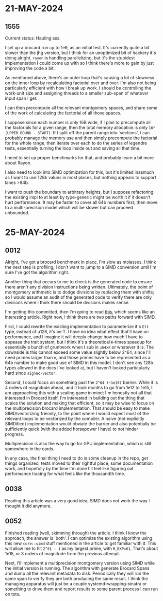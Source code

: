 # 21-MAY-2024

## 1555

Current status: Hauling ass.

I set up a brocard run up to 1e9, as an initial test. It's currently quite a bit slower than the jhg
version, but I think for an unoptimized bit of hackery it's doing alright. `rayon` is handling
parallelizing, but it's the stupidest implementation I could come up with so I think there's more to
gain by just improving the code a bit.

As mentioned above, there's an outer loop that's causing a lot of slowness on the inner loop by
recalculating factorial over and over. I'm also not being particularly efficient with how I break up
work. I should be controlling the work-unit size and assigning threads to a smaller sub-span of
whatever input span I get.

I can then precompute all the relevant montgomery spaces, and share some of the work of calculating
the factorial of all those spaces.

I suppose since each number is only 16B wide, if I plan to precompute all the factorials for a given
range, then the total memory allocation is only `16*(UPPER_BOUND - START)`. If I split off the
parent range into 'sections', I can probably manage the memory use and then simply precompute the
factorial for the whole range, then iterate over each to do the series of legendre tests,
essentially turning the loop inside out and saving all that time.

I need to set up proper benchmarks for that, and probably learn a bit more about Rayon.

I also need to look into SIMD optimization for this, but it's limited inasmuch as I want to use 128b
values in most places, but nothing appears to support lanes >64b.

I want to push the boundary to arbitrary heights, but I suppose refactoring the existing impl to at
least by type-generic might be worth it if it doesn't hurt performance. It may be faster to cover
all 64b numbers first, then move to a multi-precision model which will be slower but can proceed
unbounded.

# 25-MAY-2024

## 0012

Alright, I've got a brocard benchmark in place, I'm slow as molasses. I think the next step is
profiling, I don't want to jump to a SIMD conversion until I'm sure I've got the algorithm right.

Another thing that occurs to me to check is the generated code to ensure there aren't any division
instructions being written. Ultimately, the point of montgomery arithmetic is to dodge divisions by
replacing them with shifts; so I would assume an audit of the generated code to verify there are
only divisions where I think there should be divisions makes sense.

I'm getting this committed, then I'm going to read
[this](https://towardsdatascience.com/nine-rules-for-simd-acceleration-of-your-rust-code-part-1-c16fe639ce21),
which seems like an interesting article. Right now, I think there are two paths forward with SIMD.

First, I could rewrite the existing implementation to parameterize it's `Elt` type, instead of u128,
it's be T. I have no idea what effect that'll have on performance, and I imagine it will deeply
change how much I have to appease the trait system, but I think it's a theoretical `K`-times speedup for
essentially a bunch of gruntwork when I sub in `u64xK` or whatever it is. The downside is this
cannot exceed some value slightly below 2^64, since I'll need primes larger than `n`, and those
primes have to be represented as a 64b number to make good use of SIMD in this model. I don't see
any 128b types allowed in the docs I've looked at, but I haven't looked particularly hard since
`signac-vector`.

Second, I could focus on something past the `2^64 (~1e19)` barrier. While it is 4 orders of
magnitude ahead, and it took months to go from 1e12 to 1e15, I am approaching this with a scaling
game in mind; I'm honestly not all that interested in Brocard itself, I'm interested in building out
the thing that scales the solution and making that efficient, so it may be wise to focus on the
multiprecision brocard implementation. That should be easy to make SIMD/vectorizing friendly, to the
point where I would expect most of the relevant loops to be vectorized by the compiler. A naive
(not explicitly SIMDified) implementation would obviate the barrier and also potentially be
sufficiently quick (with the added horsepower I have) to not hinder progress.

Multiprecision is also the way to go for GPU implementation, which is still somewhere in the cards.

In any case, the final thing I need to do is some cleanup in the repo, get things organized, tests
moved to their rightful place, some documentation work, and hopefully by the time I'm done I'll feel
like figuring out performance tracing for what feels like the thousandth time.


## 0038

Reading this article was a very good idea, SIMD does not work the way I thought it did anymore.

## 0052

Finished reading (well, skimming through) the article. I think I know the approach, the answer is
'both'. I can optimize the existing algorithm using this new `core::simd` stuff mentioned in the
article to get familiar with it. This will allow me to hit `2^61 - 1` as my largest prime, with
`R_EXP=61`. That's about 1e18, or 3 orders of magnitude from the previous attempt.

Next, I'll implement a multiprecision montgomery version using SIMD while the initial version is
running. The algorithm with generate Brocard Spans and dump all the relevant metadata to disk.
Periodically they will run the same span to verify they are both producing the same result. I think
the managing apparatus will just be a couple systemd-wrapping-sinatra or something to drive them and
report results to some parent process I can run on toto.


